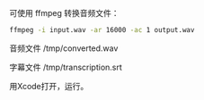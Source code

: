 可使用 ffmpeg 转换音频文件：

```sh
ffmpeg -i input.wav -ar 16000 -ac 1 output.wav
```

音频文件    /tmp/converted.wav
    
字幕文件    /tmp/transcription.srt
    

用Xcode打开，运行。
